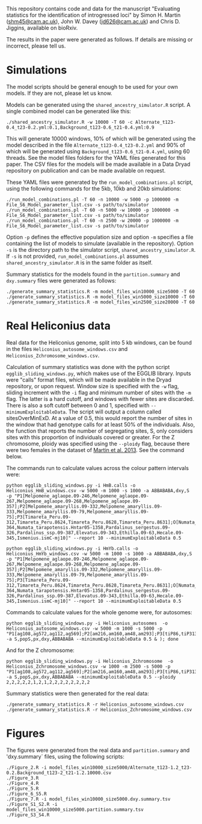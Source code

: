 This repository contains code and data for the manuscript "Evaluating statistics for the identification of introgressed loci" by Simon H. Martin (<shm45@cam.ac.uk>), John W. Davey (<jd626@cam.ac.uk>) and Chris D. Jiggins, available on bioRxiv.

The results in the paper were generated as follows. If details are missing or incorrect, please tell us.

# Simulations

The model scripts should be general enough to be used for your own models. If they are not, please let us know.

Models can be generated using the `shared_ancestry_simulator.R` script. A single combined model can be generated like this:

```
./shared_ancestry_simulator.R -w 10000 -T 60 -c Alternate_t123-0.4_t23-0.2.yml:0.1,Background_t123-0.6_t21-0.4.yml:0.9
```

This will generate 10000 windows, 10% of which will be generated using the model described in the file `Alternate_t123-0.4_t23-0.2.yml` and 90% of which will be generated using `Background_t123-0.6_t21-0.4.yml`, using 60 threads. See the model files folders for the YAML files generated for this paper. The CSV files for the models will be made available in a Data Dryad repository on publication and can be made available on request.

These YAML files were generated by the `run_model_combinations.pl` script, using the following commands for the 5kb, 10kb and 20kb simulations:

```
./run_model_combinations.pl -T 60 -n 10000 -w 5000 -p 1000000 -m File_S6_Model_parameter_list.csv -s path/to/simulator
./run_model_combinations.pl -T 60 -n 5000 -w 10000 -p 1000000 -m File_S6_Model_parameter_list.csv -s path/to/simulator
./run_model_combinations.pl -T 60 -n 2500 -w 20000 -p 1000000 -m File_S6_Model_parameter_list.csv -s path/to/simulator
```

Option `-p` defines the effective population size and option `-m` specifies a file containing the list of models to simulate (available in the repository). Option `-s` is the directory path to the simulator script, `shared_ancestry_simulator.R`. If `-s` is not provided, `run_model_combinations.pl` assumes `shared_ancestry_simulator.R` is in the same folder as itself.

Summary statistics for the models found in the `partition.summary` and `dxy.summary` files were generated as follows:

```
./generate_summary_statistics.R -m model_files_win10000_size5000 -T 60
./generate_summary_statistics.R -m model_files_win5000_size10000 -T 60
./generate_summary_statistics.R -m model_files_win2500_size20000 -T 60
```

# Real Heliconius data

Real data for the Heliconius genome, split into 5 kb windows, can be found in the files `Heliconius_autosome_windows.csv` and `Heliconius_Zchromosome_windows.csv`.

Calculation of summary statistics was done with the python script `egglib_sliding_windows.py`, which makes use of the EGGLIB library. Inputs were "calls" format files, which will be made available in the Dryad repository, or upon request. Window size is specified with the `-w` flag, sliding increment with the `-i` flag and minimum number of sites with the `-m` flag. The latter is a hard cutoff, and windows with fewer sites are discarded. There is also a soft cutoff between 0 and 1, specified with `--minimumExploitableData`. The script will output a column called sitesOverMinExD. At a value of 0.5, this would report the number of sites in the window that had genotype calls for at least 50% of the individuals. Also, the function that reports the number of segregating sites, S, only considers sites with this proportion of individuals covered or greater. For the Z chromosome, ploidy was specified using the `--ploidy` flag, because there were two females in the dataset of [Martin et al. 2013](http://dx.doi.org/10.1101/gr.159426.113). See the command below.

The commands run to calculate values across the colour pattern intervals were:

```
python egglib_sliding_windows.py -i HmB.calls -o Heliconius_HmB_windows.csv -w 5000 -m 1000 -s 1000 -a ABBABABA,dxy,S  -p "P1[Melpomene_aglaope.09-246,Melpomene_aglaope.09-267,Melpomene_aglaope.09-268,Melpomene_aglaope.09-357];P2[Melpomene_amaryllis.09-332,Melpomene_amaryllis.09-333,Melpomene_amaryllis.09-79,Melpomene_amaryllis.09-75];P3[Timareta_Peru.09-312,Timareta_Peru.8624,Timareta_Peru.8628,Timareta_Peru.8631];O[Numata_elegans.1277,Numata_silvana.09-364,Numata_tarapotensis.Hntar05-1358,Pardalinus_sergestus.09-326,Pardalinus_ssp.09-387,Elevatus.09-343,Ethilla.09-63,Hecale.09-345,Ismenius.ismC-mj10]" --report 10 --minimumExploitableData 0.5
```

```
python egglib_sliding_windows.py -i HmYb.calls -o Heliconius_HmYb_windows.csv -w 5000 -m 1000 -s 1000 -a ABBABABA,dxy,S  -p "P1[Melpomene_aglaope.09-246,Melpomene_aglaope.09-267,Melpomene_aglaope.09-268,Melpomene_aglaope.09-357];P2[Melpomene_amaryllis.09-332,Melpomene_amaryllis.09-333,Melpomene_amaryllis.09-79,Melpomene_amaryllis.09-75];P3[Timareta_Peru.09-312,Timareta_Peru.8624,Timareta_Peru.8628,Timareta_Peru.8631];O[Numata_elegans.1277,Numata_silvana.09-364,Numata_tarapotensis.Hntar05-1358,Pardalinus_sergestus.09-326,Pardalinus_ssp.09-387,Elevatus.09-343,Ethilla.09-63,Hecale.09-345,Ismenius.ismC-mj10]" --report 10 --minimumExploitableData 0.5
```

Commands to calculate values for the whole genome were, for autosomes:

```
python egglib_sliding_windows.py -i Heliconius_autosomes  -o Heliconius_autosome_windows.csv -w 5000 -m 1000 -s 5000 -p "P1[ag108,ag572,ag112,ag569];P2[am216,am160,am48,am293];P3[tiP86,tiP313,tiP84,tiP57];O[hec273,eth67,ser202,par371]" -a S,popS,px,dxy,ABBABABA --minimumExploitableData 0.5 & ); done
```

And for the Z chromosome:
```
python egglib_sliding_windows.py -i Heliconius_Zchromosome  -o Heliconius_Zchromosome_windows.csv -w 1000 -m 2500 -s 5000 -p "P1[ag108,ag572,ag112,ag569];P2[am216,am160,am48,am293];P3[tiP86,tiP313,tiP84,tiP57];O[hec273,eth67,ser202,par371]" -a S,popS,px,dxy,ABBABABA --minimumExploitableData 0.5 --ploidy 2,2,2,2,2,1,2,1,2,2,2,2,2,2,2,2
```

Summary statistics were then generated for the real data:
```
./generate_summary_statistics.R -r Heliconius_autosome_windows.csv
./generate_summary_statistics.R -r Heliconius_Zchromosome_windows.csv
```

# Figures

The figures were generated from the real data and `partition.summary` and 'dxy.summary` files, using the following scripts:

```
./Figure_2.R -i model_files_win10000_size5000/Alternate_t123-1.2_t23-0.2.Background_t123-2_t21-1.2.10000.csv
./Figure_3.R
./Figure_4.R
./Figure_5.R
./Figure_6_S5.R
./Figure_7.R -i model_files_win10000_size5000.dxy.summary.tsv
./Figure_S1_S2.R -i model_files_win10000_size5000.partition.summary.tsv
./Figure_S3_S4.R
```
